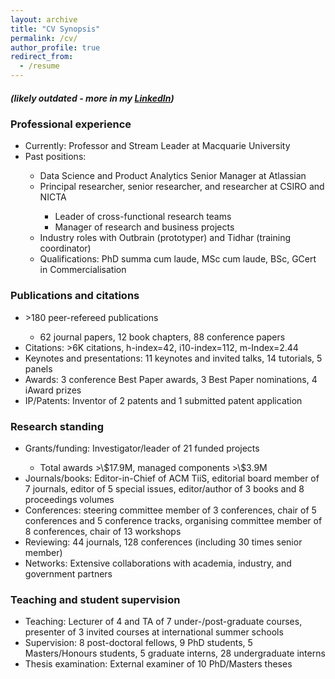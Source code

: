 ```yaml
---
layout: archive
title: "CV Synopsis"
permalink: /cv/
author_profile: true
redirect_from:
  - /resume
---
```

<h5> (likely outdated - more in my <a href="https://www.linkedin.com/in/shlomoberkovsky/" target=_blank>LinkedIn</a>) </h5>


<h3> Professional experience </h3>
<ul>
  <li>Currently: Professor and Stream Leader at Macquarie University </li>
  <li>Past positions:</li>
  <ul>	
      	<li>Data Science and Product Analytics Senior Manager at Atlassian</li>
	<li>Principal researcher, senior researcher, and researcher at CSIRO and NICTA</li>
        <ul>	
          <li>Leader of cross-functional research teams</li>
          <li>Manager of research and business projects</li>
        </ul>
	  <li>Industry roles with Outbrain (prototyper) and Tidhar (training coordinator)</li>
  	  <li>Qualifications: PhD summa cum laude, MSc cum laude, BSc, GCert in Commercialisation</li>
 </ul>
</ul>
  
<h3>Publications and citations</h3>
<ul>
  <li> &gt;180 peer-refereed publications</li>
  <ul>
    <li>62 journal papers, 12 book chapters, 88 conference papers</li>
  </ul>
  <li>Citations: &gt;6K citations, h-index=42, i10-index=112, m-Index=2.44</li>
  <li>Keynotes and presentations: 11 keynotes and invited talks, 14 tutorials, 5 panels</li>
  <li>Awards: 3 conference Best Paper awards, 3 Best Paper nominations, 4 iAward prizes</li>
  <li>IP/Patents: Inventor of 2 patents and 1 submitted patent application</li>
</ul>
  
<h3>Research standing</h3>
<ul>
  <li>Grants/funding: Investigator/leader of 21 funded projects</li>
  <ul>
    <li>Total awards &gt;\$17.9M, managed components &gt;\$3.9M</li>
 </ul>
  <li>Journals/books: Editor-in-Chief of ACM TiiS, editorial board member of 7 journals, editor of 5 special issues, editor/author of 3 books and 8 proceedings volumes</li>
  <li>Conferences: steering committee member of 3 conferences, chair of 5 conferences and 5 conference tracks, organising committee member of 8 conferences, chair of 13 workshops</li>
  <li>Reviewing: 44 journals, 128 conferences (including 30 times senior member)</li>
  <li>Networks: Extensive collaborations with academia, industry, and government partners</li>
</ul>
  
<h3>Teaching and student supervision</h3>
<ul>
  <li>Teaching: Lecturer of 4 and TA of 7 under-/post-graduate courses, presenter of 3 invited courses at international summer schools</li>
  <li>Supervision: 8 post-doctoral fellows, 9 PhD students, 5 Masters/Honours students, 5 graduate interns, 28 undergraduate interns</li>
  <li>Thesis examination: External examiner of 10 PhD/Masters theses</li>
</ul>
